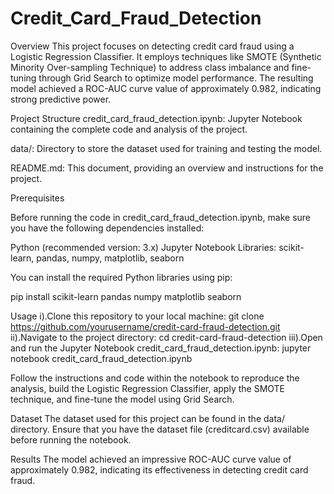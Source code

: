 # Credit_Card_Fraud_Detection

Overview
This project focuses on detecting credit card fraud using a Logistic Regression Classifier. It employs techniques like SMOTE (Synthetic Minority Over-sampling Technique) to address class imbalance and fine-tuning through Grid Search to optimize model performance. The resulting model achieved a ROC-AUC curve value of approximately 0.982, indicating strong predictive power.

Project Structure
credit_card_fraud_detection.ipynb: Jupyter Notebook containing the complete code and analysis of the project.

data/: Directory to store the dataset used for training and testing the model.

README.md: This document, providing an overview and instructions for the project.

Prerequisites

Before running the code in credit_card_fraud_detection.ipynb, make sure you have the following dependencies installed:

Python (recommended version: 3.x)
Jupyter Notebook
Libraries: scikit-learn, pandas, numpy, matplotlib, seaborn

You can install the required Python libraries using pip:

pip install scikit-learn pandas numpy matplotlib seaborn

Usage
i).Clone this repository to your local machine:
    git clone https://github.com/yourusername/credit-card-fraud-detection.git
ii).Navigate to the project directory:
    cd credit-card-fraud-detection
iii).Open and run the Jupyter Notebook credit_card_fraud_detection.ipynb:
     jupyter notebook credit_card_fraud_detection.ipynb

Follow the instructions and code within the notebook to reproduce the analysis, build the Logistic Regression Classifier, apply the SMOTE technique, and fine-tune the model using Grid Search.

Dataset
The dataset used for this project can be found in the data/ directory. Ensure that you have the dataset file (creditcard.csv) available before running the notebook.

Results
The model achieved an impressive ROC-AUC curve value of approximately 0.982, indicating its effectiveness in detecting credit card fraud.

